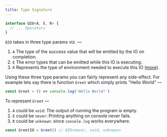 ```yaml
---
title: Type Signature
---
```


```ts
interface QIO<A, E, R> {
  // ... Operators
}
```

`QIO` takes in three type params viz. —

1. `A` The type of the success value that will be emitted by the IO on completion.
2. `E` The error types that can be emitted while this IO is executing.
3. `R` Represents the type of environment needed to execute this IO ([more](#custom-environment)).

Using these three type params you can fairly represent any side-effect. For example lets say there is function `Greet` which simply prints "Hello World" —

```ts
const Greet = () => console.log('Hello World!')
```

To represent `Greet` —

1. `A` could be `void`: The output of running the program is empty.
2. `E` could be `never`: Printing anything on console never fails.
3. `R` could be `unknown`: since `console.log` works everywhere.

```ts
const GreetIO = Greet() // QIO<never, void, unknown>
```

